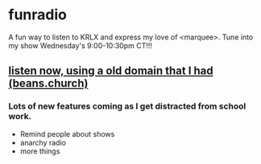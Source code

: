 # funradio
A fun way to listen to KRLX and express my love of &lt;marquee>. Tune into my show Wednesday's 9:00-10:30pm CT!!!

## [listen now, using a old domain that I had (beans.church)](https://beans.church)

### Lots of new features coming as I get distracted from school work.
- Remind people about shows
- anarchy radio
- more things
